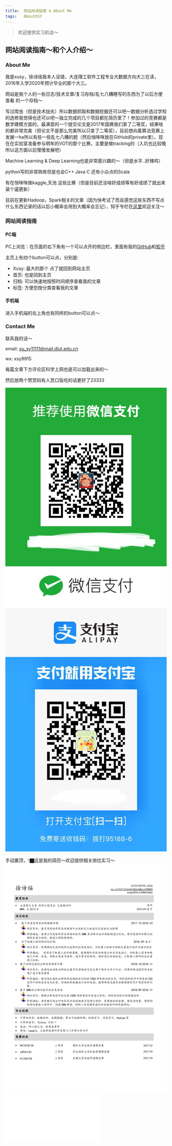 ```yaml
---
title:	网站阅读指南 & About Me
tags:	AboutXSY
---
```


> 欢迎提供实习机会～

## 网站阅读指南～和个人介绍～

### About Me 

我是xusy，徐诗瑶我本人没错，大连理工软件工程专业大数据方向大三在读，2016年入学2020年预计毕业的那个大三。

网站是我个人的一些日志/技术文章/复习存档/乱七八糟瞎写的东西为了以后方便查看 的一个存档～

写过爬虫（但是技术拙劣）所以数据抓取和数据挖掘还可以吧～数据分析选过学校的选修我觉得也还可以吧～独立完成的几个项目都在简历里了！参加过的竞赛都是数学建模方面的，最满意的一个提交论文是2017年国赛我们拿了二等奖，结果啥的都非常完美（但论文不是那么完美所以只拿了二等奖），目前想向着算法竞赛上发展一ha所以有些一些乱七八糟的题（然后悄咪咪放在GitHub的private里）。现在在实验室准备参与明年的VOT的那个比赛，主要是做tracking的（入坑也比较晚所以这方面以后慢慢发展吧）

Machine Learning & Deep Learning也是非常感兴趣的～（但是水平..好辣鸡）

python写的非常熟练但是也会C++ Java C 还有小众点的Scala

有在悄咪咪做kaggle,天池 这些比赛（但是目前还没啥好成绩等有好成绩了就出来装个逼更新）

目前在更新Hadoop，Spark相关的文章（因为快考试了而且感觉这些东西不写点什么东西记录的话以后小概率会用到大概率会忘记），知乎专栏在[这里](https://zhuanlan.zhihu.com/xusy2333)欢迎关注～

### 网站阅读指南

#### PC端

PC上浏览：在页面的右下角有一个可以点开的侧边栏，里面有我的[GitHub](https://github.com/41xu)和[知乎](https://www.zhihu.com/people/zhuo-ji-dui-chang/activities)

主页上有四个button可以点，分别是:

- Xusy: 最大的那个 点了就回到网站主页
- 首页: 也是回到主页
- 归档: 可以快速地按照时间顺序查看我的文章
- 标签: 方便您按分类查看我的文章

#### 手机端

进入手机端的左上角也有同样的button可以点～

### Contact Me

联系我的话～

email: xu_sy11111@mail.dlut.edu.cn

wx: xsy9915

每篇文章下方评论区科学上网也是可以加载出来的～

然后放两个赞赏码有人赏口饭吃的话更好了23333

![wx](/img/wx.jpg)
![zfb](/img/zfb.jpg)



手动置顶，👇🏿这是我的简历～欢迎提供相关岗位实习～
![test](/img/AboutMe.png)
![test](/img/0-0test.pdf)
